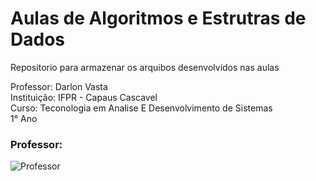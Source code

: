 # Aulas de Algoritmos e Estrutras de Dados

Repositorio para armazenar os arquibos desenvolvidos nas aulas

Professor: Darlon Vasta  
Instituição: IFPR - Capaus Cascavel  
Curso: Teconologia em Analise E Desenvolvimento de Sistemas  
1° Ano

### Professor:  
![Professor](http://github.com/darlonv.png)